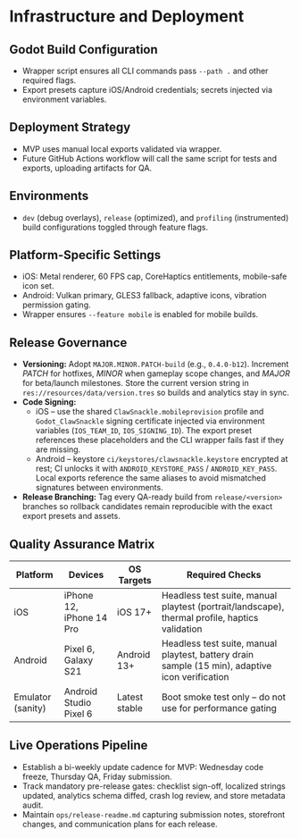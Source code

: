 # Infrastructure and Deployment
## Godot Build Configuration
- Wrapper script ensures all CLI commands pass `--path .` and other required flags.
- Export presets capture iOS/Android credentials; secrets injected via environment variables.

## Deployment Strategy
- MVP uses manual local exports validated via wrapper.
- Future GitHub Actions workflow will call the same script for tests and exports, uploading artifacts for QA.

## Environments
- `dev` (debug overlays), `release` (optimized), and `profiling` (instrumented) build configurations toggled through feature flags.

## Platform-Specific Settings
- iOS: Metal renderer, 60 FPS cap, CoreHaptics entitlements, mobile-safe icon set.
- Android: Vulkan primary, GLES3 fallback, adaptive icons, vibration permission gating.
- Wrapper ensures `--feature mobile` is enabled for mobile builds.

## Release Governance
- **Versioning:** Adopt `MAJOR.MINOR.PATCH-build` (e.g., `0.4.0-b12`). Increment *PATCH* for hotfixes, *MINOR* when gameplay scope changes, and *MAJOR* for beta/launch milestones. Store the current version string in `res://resources/data/version.tres` so builds and analytics stay in sync.
- **Code Signing:**
  - iOS – use the shared `ClawSnackle.mobileprovision` profile and `Godot_ClawSnackle` signing certificate injected via environment variables (`IOS_TEAM_ID`, `IOS_SIGNING_ID`). The export preset references these placeholders and the CLI wrapper fails fast if they are missing.
  - Android – keystore `ci/keystores/clawsnackle.keystore` encrypted at rest; CI unlocks it with `ANDROID_KEYSTORE_PASS` / `ANDROID_KEY_PASS`. Local exports reference the same aliases to avoid mismatched signatures between environments.
- **Release Branching:** Tag every QA-ready build from `release/<version>` branches so rollback candidates remain reproducible with the exact export presets and assets.

## Quality Assurance Matrix
| Platform | Devices | OS Targets | Required Checks |
|----------|---------|-----------|-----------------|
| iOS | iPhone 12, iPhone 14 Pro | iOS 17+ | Headless test suite, manual playtest (portrait/landscape), thermal profile, haptics validation |
| Android | Pixel 6, Galaxy S21 | Android 13+ | Headless test suite, manual playtest, battery drain sample (15 min), adaptive icon verification |
| Emulator (sanity) | Android Studio Pixel 6 | Latest stable | Boot smoke test only – do not use for performance gating |

## Live Operations Pipeline
- Establish a bi-weekly update cadence for MVP: Wednesday code freeze, Thursday QA, Friday submission.
- Track mandatory pre-release gates: checklist sign-off, localized strings updated, analytics schema diffed, crash log review, and store metadata audit.
- Maintain `ops/release-readme.md` capturing submission notes, storefront changes, and communication plans for each release.
